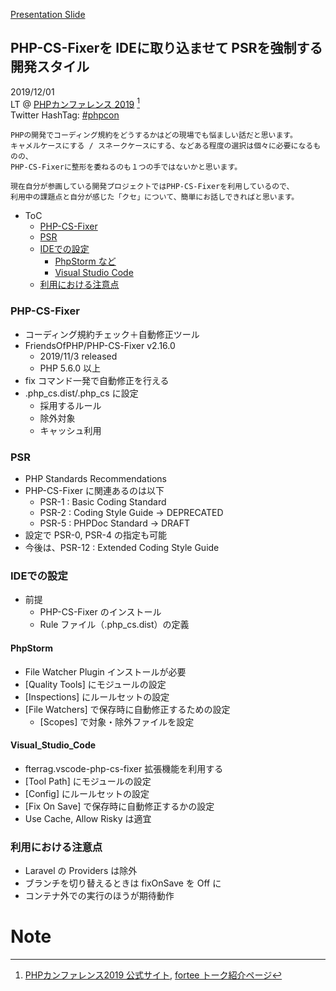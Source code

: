 [Presentation Slide](https://gitpitch.com/sogaoh/myslide?p=20191201-phpcon2019-LT#/)

## PHP-CS-Fixerを IDEに取り込ませて PSRを強制する 開発スタイル

2019/12/01  
LT @ [PHPカンファレンス 2019](https://phpcon.connpass.com/event/151396/) [^1]  
Twitter HashTag: [#phpcon](https://twitter.com/search?f=tweets&vertical=default&q=%23phpcon)  

```
PHPの開発でコーディング規約をどうするかはどの現場でも悩ましい話だと思います。
キャメルケースにする / スネークケースにする、などある程度の選択は個々に必要になるものの、
PHP-CS-Fixerに整形を委ねるのも１つの手ではないかと思います。

現在自分が参画している開発プロジェクトではPHP-CS-Fixerを利用しているので、
利用中の課題点と自分が感じた「クセ」について、簡単にお話しできればと思います。
```

- ToC
    - [PHP-CS-Fixer](#PHP-CS-Fixer)
    - [PSR](#PSR)
    - [IDEでの設定](#IDEでの設定)
        - [PhpStorm など](#PhpStorm)
        - [Visual Studio Code](#Visual_Studio_Code)
    - [利用における注意点](#利用における注意点)

### PHP-CS-Fixer
- コーディング規約チェック＋自動修正ツール
- FriendsOfPHP/PHP-CS-Fixer v2.16.0 
    - 2019/11/3 released
    - PHP 5.6.0 以上
- fix コマンド一発で自動修正を行える
- .php_cs.dist/.php_cs に設定
    - 採用するルール
    - 除外対象
    - キャッシュ利用


### PSR
- PHP Standards Recommendations
- PHP-CS-Fixer に関連あるのは以下
    - PSR-1 : Basic Coding Standard
    - PSR-2 : Coding Style Guide -> DEPRECATED
    - PSR-5 : PHPDoc Standard -> DRAFT
- 設定で PSR-0, PSR-4 の指定も可能
- 今後は、PSR-12 : Extended Coding Style Guide


### IDEでの設定
- 前提
    - PHP-CS-Fixer のインストール
    - Rule ファイル（.php_cs.dist）の定義

#### PhpStorm
- File Watcher Plugin インストールが必要
- [Quality Tools] にモジュールの設定
- [Inspections] にルールセットの設定
- [File Watchers] で保存時に自動修正するための設定
    - [Scopes] で対象・除外ファイルを設定

#### Visual_Studio_Code
- fterrag.vscode-php-cs-fixer 拡張機能を利用する
- [Tool Path] にモジュールの設定
- [Config] にルールセットの設定
- [Fix On Save] で保存時に自動修正するかの設定
- Use Cache, Allow Risky は適宜


### 利用における注意点
- Laravel の Providers は除外
- ブランチを切り替えるときは fixOnSave を Off に
- コンテナ外での実行のほうが期待動作


# Note
[^1]: [PHPカンファレンス2019 公式サイト](https://phpcon.php.gr.jp/2019/), [fortee トーク紹介ページ](https://fortee.jp/phpcon-2019/proposal/b6eddbf6-c938-4da3-b6f9-d50ecb50c7a7)  
